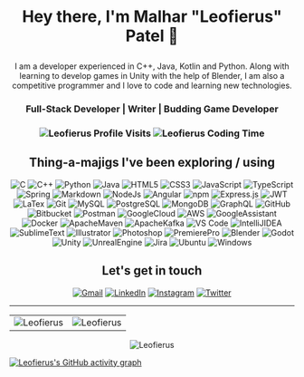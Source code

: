 <h1 align="center">
  
  Hey there, I'm Malhar "Leofierus" Patel 🦋
<!--   <img alt="emoji" width="40" src="https://github.com/buildkite/emojis/blob/main/img-apple-64/1f98b.png" /> -->
</h1>

<div>
  <p align="center">
  I am a developer experienced in C++, Java, Kotlin and Python. Along with learning to develop games in Unity with the help of Blender, I am also a competitive programmer and I love to code and learning new technologies.</h4>
  </p>
  <h3 align="center"> Full-Stack Developer | Writer | Budding Game Developer </h3>
</div>

<h3>
  <p align="center">
    <img src="https://komarev.com/ghpvc/?username=Leofierus&label=Profile%20views&color=6805D3&style=for-the-badge" alt="Leofierus Profile Visits" />
    <img src="https://wakatime.com/badge/user/b3f5de9c-62a4-4c11-92ec-78c46f18edb5.svg?style=for-the-badge" alt="Leofierus Coding Time" />
<!--    <img src="https://www.codewars.com/users/Leofierus/badges/micro" alt="Leofierus Codewars Profile" /> -->
  </p>
</h3>

<div>
  <h2 align="center">Thing-a-majigs I've been exploring / using</h2>
  <p align="center"> 
<!--    Languages/Frameworks -->
    <img alt="C" src="https://img.shields.io/badge/c-%2300599C.svg?&style=for-the-badge&logo=c&logoColor=white" />
    <img alt="C++" src="https://img.shields.io/badge/c++-%2300599C.svg?&style=for-the-badge&logo=c%2B%2B&ogoColor=white" />
    <img alt="Python" src="https://img.shields.io/badge/python-%2314354C.svg?style=for-the-badge&logo=python&logoColor=white"/>
    <img alt="Java" src="https://img.shields.io/badge/java-%23ED8B00.svg?&style=for-the-badge&logo=java&logoColor=white" />
    <img alt="HTML5" src="https://img.shields.io/badge/html5-%23E34F26.svg?&style=for-the-badge&logo=html5&logoColor=white" />
    <img alt="CSS3" src="https://img.shields.io/badge/css3-%231572B6.svg?&style=for-the-badge&logo=css3&logoColor=white" />
    <img alt="JavaScript" src="https://img.shields.io/badge/javascript-%23323330.svg?&style=for-the-badge&logo=javascript&logoColor=%23F7DF1E" />
    <img alt="TypeScript" src="https://img.shields.io/badge/typescript-%23007ACC.svg?style=for-the-badge&logo=typescript&logoColor=white" />
    <img alt="Spring" src="https://img.shields.io/badge/spring-%236DB33F.svg?style=for-the-badge&logo=spring&logoColor=white" />
    <img alt="Markdown" src="https://img.shields.io/badge/markdown-%23000000.svg?style=for-the-badge&logo=markdown&logoColor=white" />
    <img alt="NodeJs" src="https://img.shields.io/badge/Node.js-339933?style=for-the-badge&logo=nodedotjs&logoColor=white" />
    <img alt="Angular" src="https://img.shields.io/badge/angular-%23DD0031.svg?style=for-the-badge&logo=angular&logoColor=white" />
    <img alt="npm" src="https://img.shields.io/badge/npm-CB3837?style=for-the-badge&logo=npm&logoColor=white" />
    <img alt="Express.js" src="https://img.shields.io/badge/Express.js-000000?style=for-the-badge&logo=express&logoColor=white" />
    <img alt="JWT" src="https://img.shields.io/badge/JWT-black?style=for-the-badge&logo=JSON%20web%20tokens" />
    <img alt="LaTex" src="https://img.shields.io/badge/latex-%23008080.svg?style=for-the-badge&logo=latex&logoColor=white" />
    <img alt="Git" src="https://img.shields.io/badge/Git-F05032?style=for-the-badge&logo=git&logoColor=white" />
<!--    Database -->
    <img alt="MySQL" src="https://img.shields.io/badge/MySQL-00000F?style=for-the-badge&logo=mysql&logoColor=white" />
    <img alt="PostgreSQL" src="https://img.shields.io/badge/postgres-%23316192.svg?style=for-the-badge&logo=postgresql&logoColor=white" />
    <img alt="MongoDB" src="https://img.shields.io/badge/MongoDB-white?style=for-the-badge&logo=mongodb&logoColor=4EA94B" />
    <img alt="GraphQL" src="https://img.shields.io/badge/-GraphQL-E10098?style=for-the-badge&logo=graphql&logoColor=white" />
<!--    Online Tools -->
    <img alt="GitHub" src="https://img.shields.io/badge/github-%23121011.svg?style=for-the-badge&logo=github&logoColor=white" />
    <img alt="Bitbucket" src="https://img.shields.io/badge/bitbucket-%230047B3.svg?style=for-the-badge&logo=bitbucket&logoColor=white" />
    <img alt="Postman" src="https://img.shields.io/badge/Postman-FF6C37?style=for-the-badge&logo=postman&logoColor=white" />
    <img alt="GoogleCloud" src="https://img.shields.io/badge/Google_Cloud-4285F4?style=for-the-badge&logo=google-cloud&logoColor=white" />
    <img alt="AWS" src="https://img.shields.io/badge/AWS-%23FF9900.svg?style=for-the-badge&logo=amazon-aws&logoColor=white" />
<!--     <img alt="Cloudflare" src="https://img.shields.io/badge/Cloudflare-F38020?style=for-the-badge&logo=Cloudflare&logoColor=white" /> -->
    <img alt="GoogleAssistant" src="https://img.shields.io/badge/google%20assistant-4285F4?style=for-the-badge&logo=google%20assistant&logoColor=white" />
    <img alt="Docker" src="https://img.shields.io/badge/docker-%230db7ed.svg?style=for-the-badge&logo=docker&logoColor=white" />
    <img alt="ApacheMaven" src="https://img.shields.io/badge/Apache%20Maven-C71A36?style=for-the-badge&logo=Apache%20Maven&logoColor=white" />
    <img alt="ApacheKafka" src="https://img.shields.io/badge/Apache%20Kafka-000?style=for-the-badge&logo=apachekafka" />
<!--    Softwares -->
    <img alt="VS Code" src="https://img.shields.io/badge/Visual_Studio_Code-0078D4?style=for-the-badge&logo=visual%20studio%20code&logoColor=white" />
    <img alt="IntelliJIDEA" src="https://img.shields.io/badge/IntelliJIDEA-000000.svg?style=for-the-badge&logo=intellij-idea&logoColor=white" />
    <img alt="SublimeText" src="https://img.shields.io/badge/sublime_text-%23575757.svg?style=for-the-badge&logo=sublime-text&logoColor=important" />
    <img alt="Illustrator" src="https://img.shields.io/badge/adobe%20illustrator-%23FF9A00.svg?style=for-the-badge&logo=adobe%20illustrator&logoColor=white" />
    <img alt="Photoshop" src="https://img.shields.io/badge/adobe%20photoshop-%2331A8FF.svg?style=for-the-badge&logo=adobe%20photoshop&logoColor=white" />
    <img alt="PremierePro" src="https://img.shields.io/badge/Adobe%20Premiere%20Pro-9999FF.svg?style=for-the-badge&logo=Adobe%20Premiere%20Pro&logoColor=white" />
    <img alt="Blender" src="https://img.shields.io/badge/blender-%23F5792A.svg?style=for-the-badge&logo=blender&logoColor=white" />
    <img alt="Godot" src="https://img.shields.io/badge/GODOT-%23FFFFFF.svg?style=for-the-badge&logo=godot-engine" />
    <img alt="Unity" src="https://img.shields.io/badge/unity-%23000000.svg?style=for-the-badge&logo=unity&logoColor=white" />
    <img alt="UnrealEngine" src="https://img.shields.io/badge/unrealengine-%23313131.svg?style=for-the-badge&logo=unrealengine&logoColor=white" />
    <img alt="Jira" src="https://img.shields.io/badge/jira-%230A0FFF.svg?style=for-the-badge&logo=jira&logoColor=white" />
<!--    Operating Systems -->
    <img alt="Ubuntu" src="https://img.shields.io/badge/Ubuntu-E95420?style=for-the-badge&logo=ubuntu&logoColor=white" />
    <img alt="Windows" src="https://img.shields.io/badge/Windows-0078D6?style=for-the-badge&logo=windows&logoColor=white" />
<!--     <img alt="" src="" />
    <img alt="" src="" />
    <img alt="" src="" />
    <img alt="" src="" />
    <img alt="" src="" />
    <img alt="" src="" /> -->
  </p>
</div>

<h2 align="center"> Let's get in touch </h2>

<div align="center">
  <a href="mailto:leofierus@gmail.com"><img alt="Gmail" src="https://img.shields.io/badge/Gmail-D14836?style=for-the-badge&logo=gmail&logoColor=white" /></a>
  <a href="https://www.linkedin.com/in/malhar-patel-199431105/"><img alt="LinkedIn" src="https://img.shields.io/badge/linkedin-%230077B5.svg?style=for-the-badge&logo=linkedin&logoColor=white" /></a>
  <a href="https://www.instagram.com/leofierus/"><img alt="Instagram" src="https://img.shields.io/badge/instagram-%23E4405F.svg?style=for-the-badge&logo=Instagram&logoColor=white" /></a>
  <a href="https://twitter.com/leofierus"><img alt="Twitter" src="https://img.shields.io/badge/Twitter-%231DA1F2.svg?style=for-the-badge&logo=Twitter&logoColor=white" /></a>
</div>

-------

<table>
  <tr>
    <td>
      <img src="https://github-readme-stats.vercel.app/api?username=Leofierus&include_all_commits=true&count_private=true&show_icons=true&line_height=20&title_color=7A7ADB&icon_color=2234AE&text_color=D3D3D3&bg_color=0,000000,130F40" alt="Leofierus" />
    <td>
      <img src="https://github-readme-stats.vercel.app/api/top-langs?username=Leofierus&show_icons=true&locale=en&layout=compact&title_color=7A7ADB&icon_color=2234AE&text_color=D3D3D3&bg_color=0,000000,130F40" alt="Leofierus" /></td>
  </tr>
</table>

<div align="center">
  <p><img align="center" src="https://github-readme-streak-stats.herokuapp.com/?user=Leofierus&theme=dark" alt="Leofierus" /></p>
</div>

[![Leofierus's GitHub activity graph](https://activity-graph.herokuapp.com/graph?username=Leofierus&theme=xcode)](https://github.com/Leofierus)

<!-- USE LATER  

Link containing image
<a href=""><img alt="" src="" /></a>

-->

